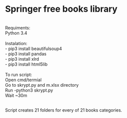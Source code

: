 # Springer free books library

<br>
Requiments: <br>
Python 3.4

<br>
<br>
Instalation:<br>
- pip3 install beautifulsoup4<br>
- pip3 install pandas<br>
- pip3 install xlrd<br>
- pip3 install html5lib<br>

<br>
To run script:<br>
Open cmd/termial<br>
Go to skrypt.py and m.xlsx directory<br>
Run -python3 skrypt.py<br>
Wait ~30m <br><br>

Script creates 21 folders for every of 21 books categories.

